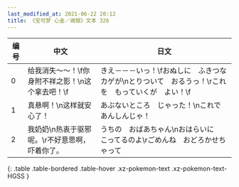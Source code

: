 ```yaml
---
last_modified_at: 2021-06-22 20:12
title: 《宝可梦 心金／魂银》文本 326
---
```

| 编号 | 中文 | 日文 |
| ---- | ---- | ---- |
| 0 | 给我消失～～！\f你身附不祥之影！\n这个拿去吧！\f | きえ－－－いっ！\fおぬしに　ふきつな　カゲが\nとりついて　おるうっ！\rこれを　もっていくが　よい！\f |
| 1 | 真悬啊！\n这样就安心了！ | あぶないところ　じゃった！\nこれで　あんしんじゃ！ |
| 2 | 我奶奶\n热衷于驱邪呢。\r不好意思啊，吓着你了。 | うちの　おばあちゃん\nおはらいに　こってるのよ\rごめんね　おどろかせちゃって |
{: .table .table-bordered .table-hover .xz-pokemon-text .xz-pokemon-text-HGSS }